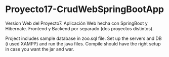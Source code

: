 # Proyecto17-CrudWebSpringBootApp
Version Web del Proyecto7. Aplicación Web hecha con SpringBoot y Hibernate. Frontend y Backend por separado (dos proyectos distintos).
 
Project includes sample database in zoo.sql file. Set up the servers and DB (i used XAMPP) and run the java files.
Compile should have the right setup in case you want the jar and war.
